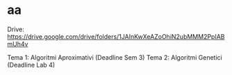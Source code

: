 # aa

Drive: https://drive.google.com/drive/folders/1JAInKwXeAZoOhiN2ubMMM2PpIABmUh4v

Tema 1: Algoritmi Aproximativi (Deadline Sem 3)
Tema 2: Algoritmi Genetici (Deadline Lab 4)

